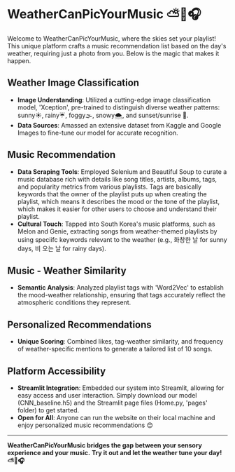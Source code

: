 # WeatherCanPicYourMusic ⛅️📸🎧

Welcome to WeatherCanPicYourMusic, where the skies set your playlist! This unique platform crafts a music recommendation list based on the day's weather, requiring just a photo from you. Below is the magic that makes it happen.

## Weather Image Classification

* **Image Understanding**: Utilized a cutting-edge image classification model, 'Xception', pre-trained to distinguish diverse weather patterns: sunny☀️, rainy☔️, foggy🌫️, snowy🌨️, and sunset/sunrise 🌅.
* **Data Sources**: Amassed an extensive dataset from Kaggle and Google Images to fine-tune our model for accurate recognition.

## Music Recommendation

* **Data Scraping Tools**: Employed Selenium and Beautiful Soup to curate a music database rich with details like song titles, artists, albums, tags, and popularity metrics from various playlists. Tags are basically keywords that the owner of the playlist puts up when creating the playlist, which means it describes the mood or the tone of the playlist, which makes it easier for other users to choose and understand their playlist.
* **Cultural Touch**: Tapped into South Korea's music platforms, such as Melon and Genie, extracting songs from weather-themed playlists by using speciifc keywords relevant to the weather (e.g., 화창한 날 for sunny days, 비 오는 날 for rainy days).

## Music - Weather Similarity

* **Semantic Analysis**: Analyzed playlist tags with 'Word2Vec' to establish the mood-weather relationship, ensuring that tags accurately reflect the atmospheric conditions they represent.

## Personalized Recommendations

* **Unique Scoring**: Combined likes, tag-weather similarity, and frequency of weather-specific mentions to generate a tailored list of 10 songs.

## Platform Accessibility

* **Streamlit Integration**: Embedded our system into Streamlit, allowing for easy access and user interaction. Simply download our model (CNN_baseline.h5) and the Streamlit page files (Home.py, 'pages' folder) to get started.
* **Open for All**: Anyone can run the website on their local machine and enjoy personalized music recommendations 😊

---
**WeatherCanPicYourMusic bridges the gap between your sensory experience and your music.**
**Try it out and let the weather tune your day! ⛅️📸🎧**
